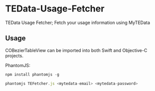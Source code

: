 # TEData-Usage-Fetcher
TEData Usage Fetcher; Fetch your usage information using MyTEData

## Usage

COBezierTableView can be imported into both Swift and Objective-C projects.

PhantomJS: 

```Javascript
npm install phantomjs -g
```

```Javascript
phantomjs TEFetcher.js <mytedata-email> <mytedata-password>

```
